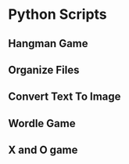 # Python Scripts
## Hangman Game 
## Organize Files
## Convert Text To Image
## Wordle Game
## X and O game
